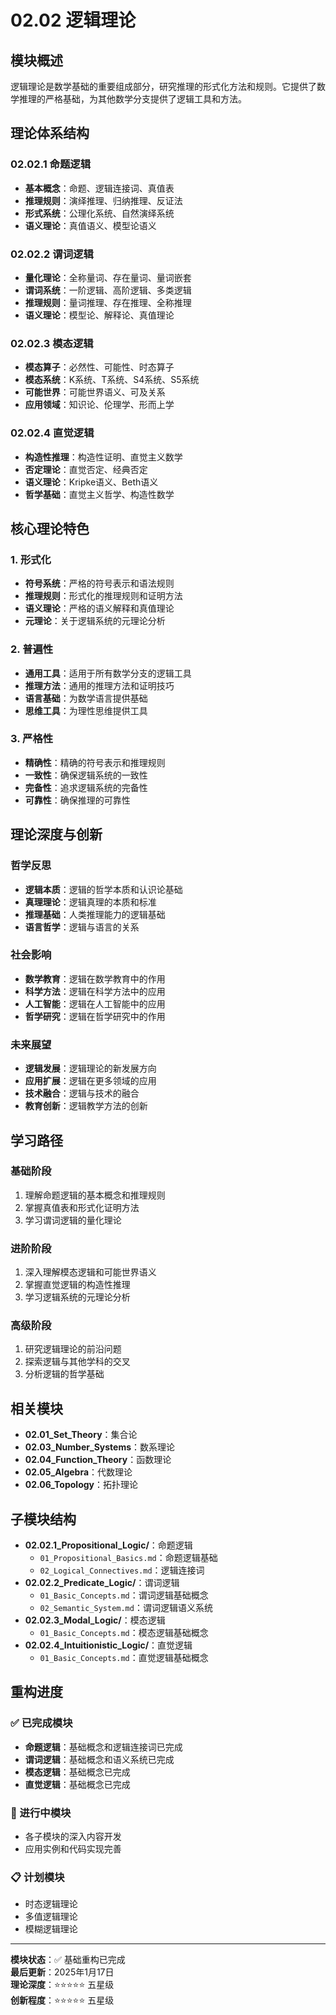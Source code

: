 # 02.02 逻辑理论

## 模块概述

逻辑理论是数学基础的重要组成部分，研究推理的形式化方法和规则。它提供了数学推理的严格基础，为其他数学分支提供了逻辑工具和方法。

## 理论体系结构

### 02.02.1 命题逻辑

- **基本概念**：命题、逻辑连接词、真值表
- **推理规则**：演绎推理、归纳推理、反证法
- **形式系统**：公理化系统、自然演绎系统
- **语义理论**：真值语义、模型论语义

### 02.02.2 谓词逻辑

- **量化理论**：全称量词、存在量词、量词嵌套
- **谓词系统**：一阶逻辑、高阶逻辑、多类逻辑
- **推理规则**：量词推理、存在推理、全称推理
- **语义理论**：模型论、解释论、真值理论

### 02.02.3 模态逻辑

- **模态算子**：必然性、可能性、时态算子
- **模态系统**：K系统、T系统、S4系统、S5系统
- **可能世界**：可能世界语义、可及关系
- **应用领域**：知识论、伦理学、形而上学

### 02.02.4 直觉逻辑

- **构造性推理**：构造性证明、直觉主义数学
- **否定理论**：直觉否定、经典否定
- **语义理论**：Kripke语义、Beth语义
- **哲学基础**：直觉主义哲学、构造性数学

## 核心理论特色

### 1. 形式化

- **符号系统**：严格的符号表示和语法规则
- **推理规则**：形式化的推理规则和证明方法
- **语义理论**：严格的语义解释和真值理论
- **元理论**：关于逻辑系统的元理论分析

### 2. 普遍性

- **通用工具**：适用于所有数学分支的逻辑工具
- **推理方法**：通用的推理方法和证明技巧
- **语言基础**：为数学语言提供基础
- **思维工具**：为理性思维提供工具

### 3. 严格性

- **精确性**：精确的符号表示和推理规则
- **一致性**：确保逻辑系统的一致性
- **完备性**：追求逻辑系统的完备性
- **可靠性**：确保推理的可靠性

## 理论深度与创新

### 哲学反思

- **逻辑本质**：逻辑的哲学本质和认识论基础
- **真理理论**：逻辑真理的本质和标准
- **推理基础**：人类推理能力的逻辑基础
- **语言哲学**：逻辑与语言的关系

### 社会影响

- **数学教育**：逻辑在数学教育中的作用
- **科学方法**：逻辑在科学方法中的应用
- **人工智能**：逻辑在人工智能中的应用
- **哲学研究**：逻辑在哲学研究中的作用

### 未来展望

- **逻辑发展**：逻辑理论的新发展方向
- **应用扩展**：逻辑在更多领域的应用
- **技术融合**：逻辑与技术的融合
- **教育创新**：逻辑教学方法的创新

## 学习路径

### 基础阶段

1. 理解命题逻辑的基本概念和推理规则
2. 掌握真值表和形式化证明方法
3. 学习谓词逻辑的量化理论

### 进阶阶段

1. 深入理解模态逻辑和可能世界语义
2. 掌握直觉逻辑的构造性推理
3. 学习逻辑系统的元理论分析

### 高级阶段

1. 研究逻辑理论的前沿问题
2. 探索逻辑与其他学科的交叉
3. 分析逻辑的哲学基础

## 相关模块

- **02.01_Set_Theory**：集合论
- **02.03_Number_Systems**：数系理论
- **02.04_Function_Theory**：函数理论
- **02.05_Algebra**：代数理论
- **02.06_Topology**：拓扑理论

## 子模块结构

- **02.02.1_Propositional_Logic/**：命题逻辑
  - `01_Propositional_Basics.md`：命题逻辑基础
  - `02_Logical_Connectives.md`：逻辑连接词
- **02.02.2_Predicate_Logic/**：谓词逻辑
  - `01_Basic_Concepts.md`：谓词逻辑基础概念
  - `02_Semantic_System.md`：谓词逻辑语义系统
- **02.02.3_Modal_Logic/**：模态逻辑
  - `01_Basic_Concepts.md`：模态逻辑基础概念
- **02.02.4_Intuitionistic_Logic/**：直觉逻辑
  - `01_Basic_Concepts.md`：直觉逻辑基础概念

## 重构进度

### ✅ 已完成模块

- **命题逻辑**：基础概念和逻辑连接词已完成
- **谓词逻辑**：基础概念和语义系统已完成
- **模态逻辑**：基础概念已完成
- **直觉逻辑**：基础概念已完成

### 🚧 进行中模块

- 各子模块的深入内容开发
- 应用实例和代码实现完善

### 📋 计划模块

- 时态逻辑理论
- 多值逻辑理论
- 模糊逻辑理论

---

**模块状态**：✅ 基础重构已完成  
**最后更新**：2025年1月17日  
**理论深度**：⭐⭐⭐⭐⭐ 五星级  
**创新程度**：⭐⭐⭐⭐⭐ 五星级
